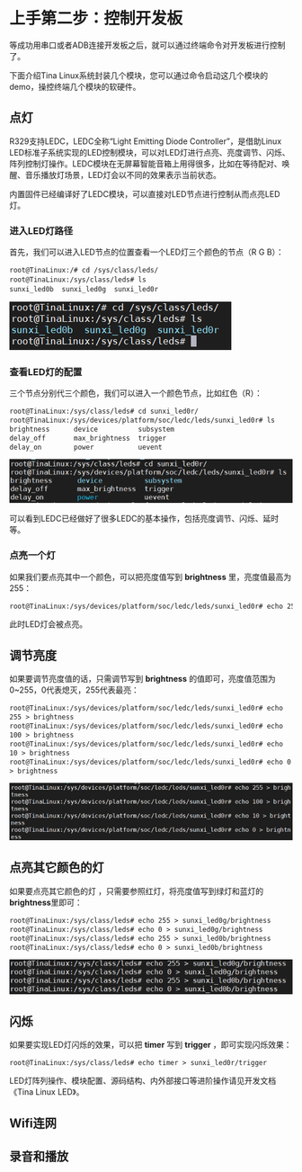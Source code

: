 # 上手第二步：控制开发板

等成功用串口或者ADB连接开发板之后，就可以通过终端命令对开发板进行控制了。

下面介绍Tina Linux系统封装几个模块，您可以通过命令启动这几个模块的demo，操控终端几个模块的软硬件。

## 点灯

R329支持LEDC，LEDC全称“Light Emitting Diode Controller”，是借助Linux LED标准子系统实现的LED控制模块，可以对LED灯进行点亮、亮度调节、闪烁、阵列控制灯操作。LEDC模块在无屏幕智能音箱上用得很多，比如在等待配对、唤醒、音乐播放灯场景，LED灯会以不同的效果表示当前状态。

内置固件已经编译好了LEDC模块，可以直接对LED节点进行控制从而点亮LED灯。

### 进入LED灯路径

首先，我们可以进入LED节点的位置查看一个LED灯三个颜色的节点（R G B）：

```bash
root@TinaLinux:/# cd /sys/class/leds/
root@TinaLinux:/sys/class/leds# ls
sunxi_led0b  sunxi_led0g  sunxi_led0r
```

![image-20210108100703719](../assets/img/image-20210108100703719.png)

### 查看LED灯的配置

三个节点分别代三个颜色，我们可以进入一个颜色节点，比如红色（R）：

```bas
root@TinaLinux:/sys/class/leds# cd sunxi_led0r/
root@TinaLinux:/sys/devices/platform/soc/ledc/leds/sunxi_led0r# ls
brightness      device          subsystem
delay_off       max_brightness  trigger
delay_on        power           uevent
```

![image-20210108102644309](../assets/img/image-20210108102644309.png)

可以看到LEDC已经做好了很多LEDC的基本操作，包括亮度调节、闪烁、延时等。

### 点亮一个灯

如果我们要点亮其中一个颜色，可以把亮度值写到 **brightness** 里，亮度值最高为255：

```bash
root@TinaLinux:/sys/devices/platform/soc/ledc/leds/sunxi_led0r# echo 255 > brightness
```

此时LED灯会被点亮。

## 调节亮度

如果要调节亮度值的话，只需调节写到 **brightness** 的值即可，亮度值范围为0~255，0代表熄灭，255代表最亮：

```ba
root@TinaLinux:/sys/devices/platform/soc/ledc/leds/sunxi_led0r# echo 255 > brightness
root@TinaLinux:/sys/devices/platform/soc/ledc/leds/sunxi_led0r# echo 100 > brightness
root@TinaLinux:/sys/devices/platform/soc/ledc/leds/sunxi_led0r# echo 10 > brightness
root@TinaLinux:/sys/devices/platform/soc/ledc/leds/sunxi_led0r# echo 0 > brightness
```

![image-20210108110804554](../assets/img/image-20210108110804554.png)

## 点亮其它颜色的灯

如果要点亮其它颜色的灯 ，只需要参照红灯，将亮度值写到绿灯和蓝灯的 **brightness**里即可：

````ba
root@TinaLinux:/sys/class/leds# echo 255 > sunxi_led0g/brightness
root@TinaLinux:/sys/class/leds# echo 0 > sunxi_led0g/brightness
root@TinaLinux:/sys/class/leds# echo 255 > sunxi_led0b/brightness
root@TinaLinux:/sys/class/leds# echo 0 > sunxi_led0b/brightness
````



![image-20210108112821449](../assets/img/image-20210108112821449.png)

## 闪烁

如果要实现LED灯闪烁的效果，可以把 **timer** 写到 **trigger** ，即可实现闪烁效果：

```bas
root@TinaLinux:/sys/class/leds# echo timer > sunxi_led0r/trigger
```



LED灯阵列操作、模块配置、源码结构、内外部接口等进阶操作请见开发文档《Tina Linux LED》。



## Wifi连网





## 录音和播放